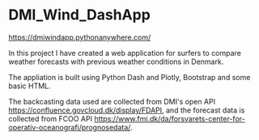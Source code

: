 # DMI_Wind_DashApp
https://dmiwindapp.pythonanywhere.com/

In this project I have created a web application for surfers to compare weather forecasts with previous weather conditions in Denmark.

The appliation is built using Python Dash and Plotly, Bootstrap and some basic HTML.

The backcasting data used are collected from DMI's open API https://confluence.govcloud.dk/display/FDAPI, and the forecast data is collected from FCOO API https://www.fmi.dk/da/forsvarets-center-for-operativ-oceanografi/prognosedata/.
